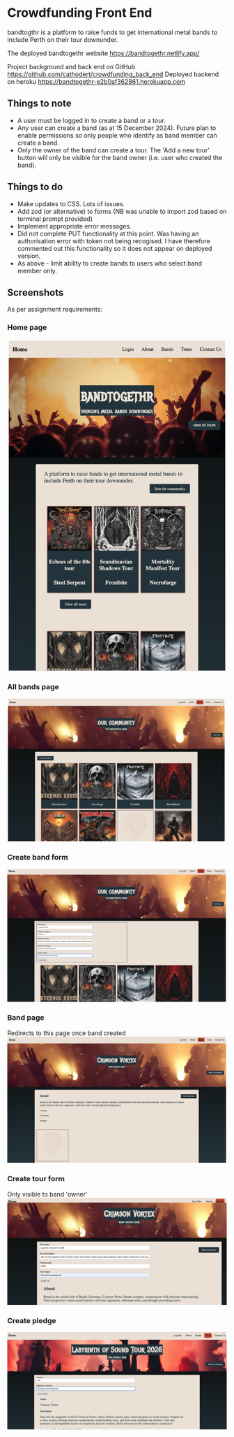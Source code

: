 # Crowdfunding Front End

bandtogthr is a platform to raise funds to get international metal bands to include Perth on their tour downunder.

The deployed bandtogethr website <https://bandtogethr.netlify.app/>

Project background and back end on GitHub <https://github.com/cathodert/crowdfunding_back_end>
Deployed backend on heroku <https://bandtogethr-e2b0af362861.herokuapp.com>

## Things to note

- A user must be logged in to create a band or a tour.
- Any user can create a band (as at 15 December 2024). Future plan to enable permissions so only people who identify as band member can create a band.
- Only the owner of the band can create a tour. The 'Add a new tour' button will only be visible for the band owner (i.e. user who created the band).

## Things to do

- Make updates to CSS. Lots of issues.
- Add zod (or alternative) to forms (NB was unable to import zod based on terminal prompt provided)
- Implement appropriate error messages.
- Did not complete PUT functionality at this point. Was having an authorisation error with token not being recogised. I have therefore commented out this functionality so it does not appear on deployed version.
- As above - limit ability to create bands to users who select band member only.

## Screenshots

As per assignment requirements:

### Home page

![bandtogethr homepage](./src/img/bandtogethr-homepage.png)

### All bands page

![All bands page](./src/img/bandtogethr-all-band-page.png)

### Create band form

![Create band form](./src/img/bandtogethr-create-band-form.png)

### Band page

Redirects to this page once band created
![band page](./src/img/bandtogethr-band-page.png)

### Create tour form

Only visible to band 'owner'
![Create tour form](./src/img/bandtogethr-create-tour-form.png)

### Create pledge

![Create pledge](./src/img/bandtogethr-pledge-form.png)

